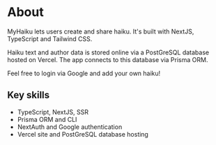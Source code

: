 # About

MyHaiku lets users create and share haiku. It's built with NextJS, TypeScript and Tailwind CSS.

Haiku text and author data is stored online via a PostGreSQL database hosted on Vercel. The app connects to this database via Prisma ORM.

Feel free to login via Google and add your own haiku!

## Key skills
- TypeScript, NextJS, SSR
- Prisma ORM and CLI
- NextAuth and Google authentication
- Vercel site and PostGreSQL database hosting
